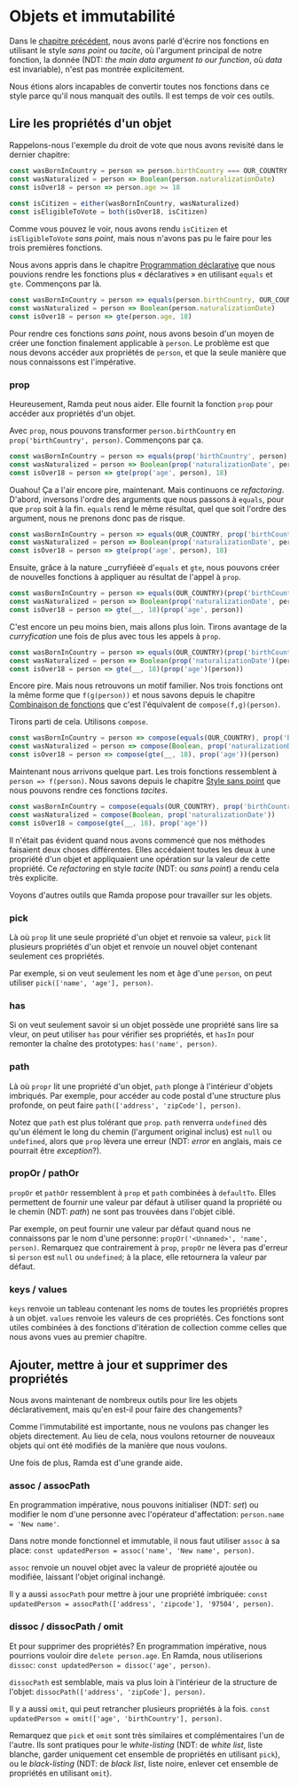 # Objets et immutabilité

Dans le [chapitre précédent](style-sans-point.md), nous avons parlé d'écrire nos fonctions en utilisant le style _sans point_ ou _tacite_, où l'argument principal de notre fonction, la donnée (NDT: _the main data argument to our function_, où _data_ est invariable), n'est pas montrée explicitement.

Nous étions alors incapables de convertir toutes nos fonctions dans ce style parce qu'il nous manquait des outils. Il est temps de voir ces outils.

## Lire les propriétés d'un objet

Rappelons-nous l'exemple du droit de vote que nous avons revisité dans le dernier chapitre:

```js
const wasBornInCountry = person => person.birthCountry === OUR_COUNTRY
const wasNaturalized = person => Boolean(person.naturalizationDate)
const isOver18 = person => person.age >= 18
 
const isCitizen = either(wasBornInCountry, wasNaturalized)
const isEligibleToVote = both(isOver18, isCitizen)
```

Comme vous pouvez le voir, nous avons rendu `isCitizen` et `isEligibleToVote` _sans point_, mais nous n'avons pas pu le faire pour les trois premières fonctions.

Nous avons appris dans le chapitre [Programmation déclarative](programmation-declarative.md) que nous pouvions rendre les fonctions plus « déclaratives » en utilisant `equals` et `gte`. Commençons par là.

```js
const wasBornInCountry = person => equals(person.birthCountry, OUR_COUNTRY)
const wasNaturalized = person => Boolean(person.naturalizationDate)
const isOver18 = person => gte(person.age, 18)
```

Pour rendre ces fonctions _sans point_, nous avons besoin d'un moyen de créer une fonction finalement applicable à `person`. Le problème est que nous devons accéder aux propriétés de `person`, et que la seule manière que nous connaissons est l'impérative.


### prop

Heureusement, Ramda peut nous aider. Elle fournit la fonction `prop` pour accéder aux propriétés d'un objet.

Avec `prop`, nous pouvons transformer `person.birthCountry` en `prop('birthCountry', person)`. Commençons par ça.

```js
const wasBornInCountry = person => equals(prop('birthCountry', person), OUR_COUNTRY)
const wasNaturalized = person => Boolean(prop('naturalizationDate', person))
const isOver18 = person => gte(prop('age', person), 18)
```

Ouahou! Ça a l'air encore pire, maintenant. Mais continuons ce _refactoring_. D'abord, inversons l'ordre des arguments que nous passons à `equals`, pour que `prop` soit à la fin. `equals` rend le même résultat, quel que soit l'ordre des argument, nous ne prenons donc pas de risque.

```js
const wasBornInCountry = person => equals(OUR_COUNTRY, prop('birthCountry', person))
const wasNaturalized = person => Boolean(prop('naturalizationDate', person))
const isOver18 = person => gte(prop('age', person), 18)
```

Ensuite, grâce à la nature _curryfiéeè d'`equals` et `gte`, nous pouvons créer de nouvelles fonctions à appliquer au résultat de l'appel à `prop`.

```js
const wasBornInCountry = person => equals(OUR_COUNTRY)(prop('birthCountry', person))
const wasNaturalized = person => Boolean(prop('naturalizationDate', person))
const isOver18 = person => gte(__, 18)(prop('age', person))
```

C'est encore un peu moins bien, mais allons plus loin. Tirons avantage de la _curryfication_ une fois de plus avec tous les appels à `prop`.

```js
const wasBornInCountry = person => equals(OUR_COUNTRY)(prop('birthCountry')(person))
const wasNaturalized = person => Boolean(prop('naturalizationDate')(person))
const isOver18 = person => gte(__, 18)(prop('age')(person))
```

Encore pire. Mais nous retrouvons un motif familier. Nos trois fonctions ont la même forme que `f(g(person))` et nous savons depuis le chapitre [Combinaison de fonctions](combinaison-de-fonctions.md) que c'est l'équivalent de `compose(f,g)(person)`.

Tirons parti de cela. Utilisons `compose`.

```js
const wasBornInCountry = person => compose(equals(OUR_COUNTRY), prop('birthCountry'))(person)
const wasNaturalized = person => compose(Boolean, prop('naturalizationDate'))(person)
const isOver18 = person => compose(gte(__, 18), prop('age'))(person)
```

Maintenant nous arrivons quelque part. Les trois fonctions ressemblent à `person => f(person)`. Nous savons depuis le chapitre [Style sans point](style-sans-point.md) que nous pouvons rendre ces fonctions _tacites_.

```js
const wasBornInCountry = compose(equals(OUR_COUNTRY), prop('birthCountry'))
const wasNaturalized = compose(Boolean, prop('naturalizationDate'))
const isOver18 = compose(gte(__, 18), prop('age'))
```

Il n'était pas évident quand nous avons commencé que nos méthodes faisaient deux choses différentes. Elles accédaient toutes les deux à une propriété d'un objet et appliquaient une opération sur la valeur de cette propriété. Ce _refactoring_ en style _tacite_ (NDT: ou _sans point_) a rendu cela très explicite.

Voyons d'autres outils que Ramda propose pour travailler sur les objets.

### pick

Là où  `prop` lit une seule propriété d'un objet et renvoie sa valeur, `pick` lit plusieurs propriétés d'un objet et renvoie un nouvel objet contenant seulement ces propriétés.

Par exemple, si on veut seulement les nom et âge d'une `person`, on peut utiliser `pick(['name', 'age'], person)`.

### has

Si on veut seulement savoir si un objet possède une propriété sans lire sa vleur, on peut utiliser `has` pour vérifier ses propriétés, et `hasIn` pour remonter la chaîne des prototypes: `has('name', person)`.

### path

Là où `propr` lit une propriété d'un objet, `path` plonge à l'intérieur d'objets imbriqués. Par exemple, pour accéder au code postal d'une structure plus profonde, on peut faire `path(['address', 'zipCode'], person)`.

Notez que `path` est plus tolérant que `prop`. `path` renverra `undefined` dès qu'un élément le long du chemin (l'argument original inclus) est `null` ou `undefined`, alors que `prop` lèvera une erreur (NDT: _error_ en anglais, mais ce pourrait être _exception_?).

### propOr / pathOr

`propOr` et `pathOr` ressemblent à `prop` et `path` combinées à `defaultTo`. Elles permettent de fournir une valeur par défaut à utiliser quand la propriété ou le chemin (NDT: _path_) ne sont pas trouvées dans l'objet ciblé.

Par exemple, on peut fournir une valeur par défaut quand nous ne connaissons par le nom d'une personne: `propOr('<Unnamed>', 'name', person)`. Remarquez que contrairement à `prop`, `propOr` ne lèvera pas d'erreur si `person` est `null` ou `undefined`; à la place, elle retournera la valeur par défaut.

### keys / values

`keys` renvoie un tableau contenant les noms de toutes les propriétés propres à un objet. `values` renvoie les valeurs de ces propriétés. Ces fonctions sont utiles combinées à des fonctions d'itération de collection comme celles que nous avons vues au premier chapitre.

## Ajouter, mettre à jour et supprimer des propriétés

Nous avons maintenant de nombreux outils pour lire les objets déclarativement, mais qu'en est-il pour faire des changements?

Comme l'immutabilité est importante, nous ne voulons pas changer les objets directement. Au lieu de cela, nous voulons retourner de nouveaux objets qui ont été modifiés de la manière que nous voulons.

Une fois de plus, Ramda est d'une grande aide.

### assoc / assocPath

En programmation impérative, nous pouvons initialiser (NDT: _set_) ou modifier le nom d'une personne avec l'opérateur d'affectation: `person.name = 'New name'`.

Dans notre monde fonctionnel et immutable, il nous faut utiliser `assoc` à sa place: `const updatedPerson = assoc('name', 'New name', person)`.

`assoc` renvoie un nouvel objet avec la valeur de propriété ajoutée ou modifiée, laissant l'objet original inchangé. 

Il y a aussi `assocPath` pour mettre à jour une propriété imbriquée: `const updatedPerson = assocPath(['address', 'zipcode'], '97504', person)`.

### dissoc / dissocPath / omit

Et pour supprimer des propriétés? En programmation impérative, nous pourrions vouloir dire `delete person.age`. En Ramda, nous utiliserions `dissoc`: `const updatedPerson = dissoc('age', person)`.

`dissocPath` est semblable, mais va plus loin à l'intérieur de la structure de l'objet: `dissocPath(['address', 'zipCode'], person)`.

Il y a aussi `omit`, qui peut retrancher plusieurs propriétés à la fois. `const updatedPerson = omit(['age', 'birthCountry'], person)`.

Remarquez que `pick` et `omit` sont très similaires et complémentaires l'un de l'autre. Ils sont pratiques pour le _white-listing_ (NDT: de _white list_, liste blanche, garder uniquement cet ensemble de propriétés en utilisant `pick`), ou le _black-listing_ (NDT: de _black list_, liste noire, enlever cet ensemble de propriétés en utilisant `omit`).
